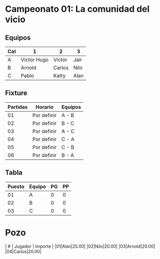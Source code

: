 # Campeonato 01: La comunidad del vicio

## Equipos

|  Cat  |  1  |  2  |  3  |
|-----------|---------|----------|-------------|
|  A   |  Víctor Hugo   |  Víctor  |  Jair  |
|  B   |  Arnold   |  Carlos  |  Nilo  |    |
|  C   |  Pablo   |  Katty  |  Alan |

## Fixture

|  Partidas  |  Horario  |  Equipos|
|-----------|---------|----------|
|01|Por definir| A - B |
|02|Por definir| B - C |
|03|Por definir| A - C |
|04|Por definir| C - A |
|05|Por definir| C - B |
|06|Por definir| B - A |

## Tabla

|  Puesto  |  Equipo  |  PG |  PP |
|-----------|---------|----------|---|
|01|A|0|0|
|02|B|0|0|
|03|C|0|0|

# Pozo

|  #  |  Jugador  | Importe |
|01|Alan|25.00|
|02|Nilo|20.00|
|03|Arnold|20.00|
|04|Carlos|20.00|
